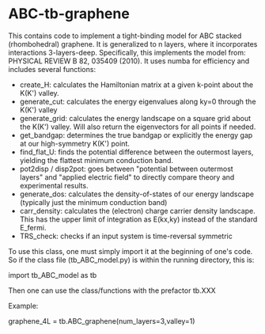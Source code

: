 # ABC-tb-graphene
This contains code to implement a tight-binding model for ABC stacked (rhombohedral) graphene.  It is generalized to n layers, where it incorporates interactions 3-layers-deep.  Specifically, this implements the model from: PHYSICAL REVIEW B 82, 035409 (2010).  It uses numba for efficiency and includes several functions:
+ create_H: calculates the Hamiltonian matrix at a given k-point about the K(K') valley.
+ generate_cut: calculates the energy eigenvalues along ky=0 through the K(K') valley
+ generate_grid: calculates the energy landscape on a square grid about the K(K') valley.  Will also return the eigenvectors for all points if needed.
+ get_bandgap: determines the true bandgap or explicitly the energy gap at our high-symmetry K(K') point.
+ find_flat_U: finds the potential difference between the outermost layers, yielding the flattest minimum conduction band.
+ pot2disp / disp2pot: goes between "potential between outermost layers" and "applied electric field" to directly compare theory and experimental results.
+ generate_dos: calculates the density-of-states of our energy landscape (typically just the minimum conduction band)
+ carr_density: calculates the (electron) charge carrier density landscape.  This has the upper limit of integration as E(kx,ky) instead of the standard E_fermi.
+ TRS_check: checks if an input system is time-reversal symmetric

To use this class, one must simply import it at the beginning of one's code.  So if the class file (tb_ABC_model.py) is within the running directory, this is:

import tb_ABC_model as tb

Then one can use the class/functions with the prefactor tb.XXX

Example: 

graphene_4L = tb.ABC_graphene(num_layers=3,valley=1)
